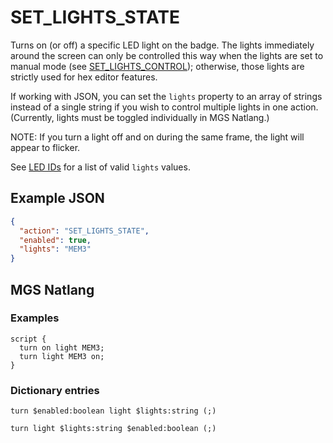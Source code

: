 # SET_LIGHTS_STATE

Turns on (or off) a specific LED light on the badge. The lights immediately around the screen can only be controlled this way when the lights are set to manual mode (see [SET_LIGHTS_CONTROL](../actions/SET_LIGHTS_CONTROL)); otherwise, those lights are strictly used for hex editor features.

If working with JSON, you can set the `lights` property to an array of strings instead of a single string if you wish to control multiple lights in one action. (Currently, lights must be toggled individually in MGS Natlang.)

NOTE: If you turn a light off and on during the same frame, the light will appear to flicker.

See [LED IDs](../enums#led-ids) for a list of valid `lights` values.

## Example JSON

```json
{
  "action": "SET_LIGHTS_STATE",
  "enabled": true,
  "lights": "MEM3"
}
```

## MGS Natlang

### Examples

```mgs
script {
  turn on light MEM3;
  turn light MEM3 on;
}
```

### Dictionary entries

```
turn $enabled:boolean light $lights:string (;)

turn light $lights:string $enabled:boolean (;)
```

